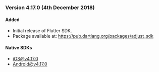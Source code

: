 ### Version 4.17.0 (4th December 2018)
#### Added
- Initial release of Flutter SDK.
- Package available at: https://pub.dartlang.org/packages/adjust_sdk

#### Native SDKs
- [iOS@v4.17.0][ios_sdk_v4.17.0]
- [Android@v4.17.0][android_sdk_v4.17.0]

[ios_sdk_v4.17.0]: https://github.com/adjust/ios_sdk/tree/v4.17.0

[android_sdk_v4.17.0]: https://github.com/adjust/android_sdk/tree/v4.17.0
